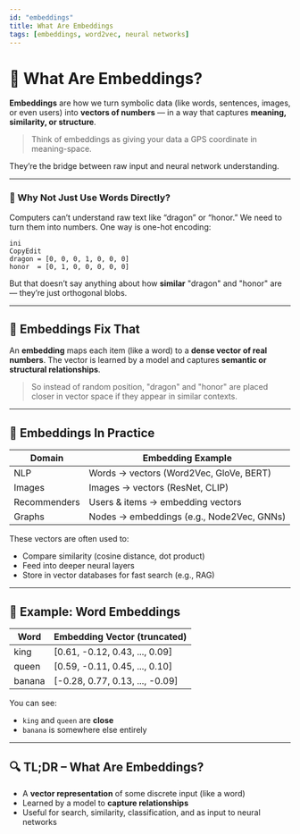 ```yaml
---
id: "embeddings"
title: What Are Embeddings
tags: [embeddings, word2vec, neural networks]
---
```



# 🧠 What Are Embeddings?

**Embeddings** are how we turn symbolic data (like words, sentences, images, or even users) into **vectors of numbers** — in a way that captures **meaning, similarity, or structure**.

> Think of embeddings as giving your data a GPS coordinate in meaning-space.
> 

They’re the bridge between raw input and neural network understanding.

---

### 🔢 Why Not Just Use Words Directly?

Computers can’t understand raw text like “dragon” or “honor.” We need to turn them into numbers. One way is one-hot encoding:

```
ini
CopyEdit
dragon = [0, 0, 0, 1, 0, 0, 0]
honor  = [0, 1, 0, 0, 0, 0, 0]

```

But that doesn’t say anything about how **similar** "dragon" and "honor" are — they’re just orthogonal blobs.

---

## 💫 Embeddings Fix That

An **embedding** maps each item (like a word) to a **dense vector of real numbers**. The vector is learned by a model and captures **semantic or structural relationships**.

> So instead of random position, "dragon" and "honor" are placed closer in vector space if they appear in similar contexts.
> 

---

## 🧭 Embeddings In Practice

| Domain | Embedding Example |
| --- | --- |
| NLP | Words → vectors (Word2Vec, GloVe, BERT) |
| Images | Images → vectors (ResNet, CLIP) |
| Recommenders | Users & items → embedding vectors |
| Graphs | Nodes → embeddings (e.g., Node2Vec, GNNs) |

These vectors are often used to:

- Compare similarity (cosine distance, dot product)
- Feed into deeper neural layers
- Store in vector databases for fast search (e.g., RAG)

---

## 🧪 Example: Word Embeddings

| Word | Embedding Vector (truncated) |
| --- | --- |
| king | [0.61, -0.12, 0.43, ..., 0.09] |
| queen | [0.59, -0.11, 0.45, ..., 0.10] |
| banana | [-0.28, 0.77, 0.13, ..., -0.09] |

You can see:

- `king` and `queen` are **close**
- `banana` is somewhere else entirely

---

## 🔍 TL;DR – What Are Embeddings?

- A **vector representation** of some discrete input (like a word)
- Learned by a model to **capture relationships**
- Useful for search, similarity, classification, and as input to neural networks
